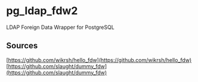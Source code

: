 # pg_ldap_fdw2
LDAP Foreign Data Wrapper for PostgreSQL

## Sources
[https://github.com/wikrsh/hello_fdw](https://github.com/wikrsh/hello_fdw)
[https://github.com/slaught/dummy_fdw](https://github.com/slaught/dummy_fdw)
